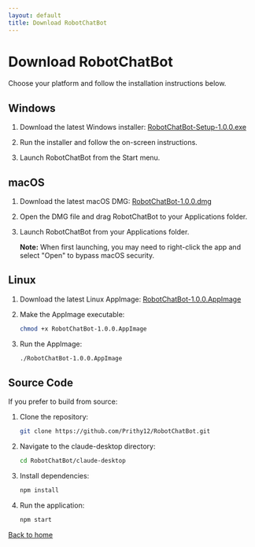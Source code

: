 ```yaml
---
layout: default
title: Download RobotChatBot
---
```


# Download RobotChatBot

Choose your platform and follow the installation instructions below.

## <a name="windows"></a>Windows

1. Download the latest Windows installer:
   [RobotChatBot-Setup-1.0.0.exe](https://github.com/Prithy12/RobotChatBot/releases/latest/download/RobotChatBot-Setup-1.0.0.exe)

2. Run the installer and follow the on-screen instructions.

3. Launch RobotChatBot from the Start menu.

## <a name="macos"></a>macOS

1. Download the latest macOS DMG:
   [RobotChatBot-1.0.0.dmg](https://github.com/Prithy12/RobotChatBot/releases/latest/download/RobotChatBot-1.0.0.dmg)

2. Open the DMG file and drag RobotChatBot to your Applications folder.

3. Launch RobotChatBot from your Applications folder.

   **Note:** When first launching, you may need to right-click the app and select "Open" to bypass macOS security.

## <a name="linux"></a>Linux

1. Download the latest Linux AppImage:
   [RobotChatBot-1.0.0.AppImage](https://github.com/Prithy12/RobotChatBot/releases/latest/download/RobotChatBot-1.0.0.AppImage)

2. Make the AppImage executable:
   ```bash
   chmod +x RobotChatBot-1.0.0.AppImage
   ```

3. Run the AppImage:
   ```bash
   ./RobotChatBot-1.0.0.AppImage
   ```

## Source Code

If you prefer to build from source:

1. Clone the repository:
   ```bash
   git clone https://github.com/Prithy12/RobotChatBot.git
   ```

2. Navigate to the claude-desktop directory:
   ```bash
   cd RobotChatBot/claude-desktop
   ```

3. Install dependencies:
   ```bash
   npm install
   ```

4. Run the application:
   ```bash
   npm start
   ```

[Back to home](./)
